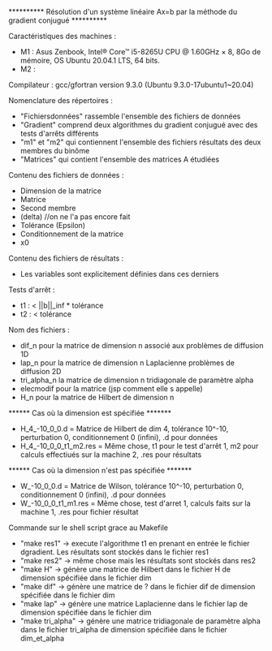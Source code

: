 ********** Résolution d'un système linéaire Ax=b par la méthode du gradient conjugué **********


Caractéristiques des machines :
  - M1 : Asus Zenbook, Intel® Core™ i5-8265U CPU @ 1.60GHz × 8, 8Go de mémoire, OS Ubuntu 20.04.1 LTS, 64 bits. 
  - M2 : 
  
  
Compilateur :
  gcc/gfortran version 9.3.0 (Ubuntu 9.3.0-17ubuntu1~20.04)


Nomenclature des répertoires :
  - "Fichiersdonnées" rassemble l'ensemble des fichiers de données
  - "Gradient" comprend deux algorithmes du gradient conjugué avec des tests d'arrêts différents
  - "m1" et "m2" qui contiennent l'ensemble des fichiers résultats des deux membres du binôme
  - "Matrices" qui contient l'ensemble des matrices A étudiées

 
Contenu des fichiers de données :
  - Dimension de la matrice
  - Matrice
  - Second membre
  - (delta) //on ne l'a pas encore fait
  - Tolérance (Epsilon)
  - Conditionnement de la matrice
  - x0


Contenu des fichiers de résultats :
  - Les variables sont explicitement définies dans ces derniers
  
  
Tests d'arrêt :
  -  t1 : < ||b||_inf * tolérance
  -  t2 : < tolérance


Nom des fichiers :
  - dif_n pour la matrice de dimension n associé aux problèmes de diffusion 1D
  - lap_n pour la matrice de dimension n Laplacienne problèmes de diffusion 2D
  - tri_alpha_n la matrice de dimension n tridiagonale de paramètre alpha
  - elecmodif pour la matrice (jsp comment elle s appelle)
  - H_n pour la matrice de Hilbert de dimension n
  
****** Cas où la dimension est spécifiée *******
  - H_4_-10_0_0.d = Matrice de Hilbert de dim 4, tolérance 10^-10, perturbation 0, conditionnement 0 (infini), .d pour données
  - H_4_-10_0_0_t1_m2.res = Même chose, t1 pour le test d'arrêt 1, m2 pour calculs effectiués sur la machine 2, .res pour résultats

****** Cas où la dimension n'est pas spécifiée *******
  - W_-10_0_0.d = Matrice de Wilson, tolérance 10^-10, perturbation 0, conditionnement 0 (infini), .d pour données
  - W_-10_0_0_t1_m1.res = Même chose, test d'arret 1, calculs faits sur la machine 1, .res pour fichier résultat
  
  
Commande sur le shell script grace au Makefile
  - "make res1" -> execute l'algorithme t1 en prenant en entrée le fichier dgradient. Les résultats sont stockés dans le fichier res1
  - "make res2" -> même chose mais les résultats sont stockés dans res2
  - "make H" -> génère une matrice de Hilbert dans le fichier H de dimension spécifiée dans le fichier dim
  - "make dif" -> génère une matrice de ? dans le fichier dif de dimension spécifiée dans le fichier dim
  - "make lap" -> génère une matrice Laplacienne dans le fichier lap de dimension spécifiée dans le fichier dim
  - "make tri_alpha" -> génère une matrice tridiagonale de paramètre alpha dans le fichier tri_alpha de dimension spécifiée dans le fichier dim_et_alpha
